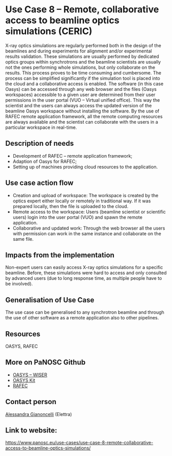 Use Case 8 – Remote, collaborative access to beamline optics simulations (CERIC)
=========================================================

X-ray optics simulations are regularly performed both in the design of the beamlines and during experiments for alignment and/or experimental results validation. These simulations are usually performed by dedicated optics groups within synchrotrons and the beamline scientists are usually not the ones performing whole simulations, but only collaborate on the results. This process proves to be time consuming and cumbersome. The process can be simplified significantly if the simulation tool is placed into the cloud and a collaborative access is enabled. The software (in this case Oasys) can be accessed through any web browser and the files (Oasys workspaces) accessible to a given user are determined from their user permissions in the user portal (VUO – Virtual unified office). This way the scientist and the users can always access the updated version of the beamline Oasys workspace without installing the software. By the use of RAFEC remote application framework, all the remote computing resources are always available and the scientist can collaborate with the users in a particular workspace in real-time.

Description of needs
------
* Development of RAFEC – remote application framework;
* Adaption of Oasys for RAFEC;
* Setting up of machines providing cloud resources to the application.

Use case action flow
------
* Creation and upload of workspace: The workspace is created by the optics expert either locally or remotely in traditional way. If it was prepared locally, then the file is uploaded to the cloud.
* Remote access to the workspace: Users (beamline scientist or scientific users) login into the user portal (VUO) and spawn the remote application.
* Collaborative and updated work: Through the web browser all the users with permission can work in the same instance and collaborate on the same file.

Impacts from the implementation
------
Non-expert users can easily access X-ray optics simulations for a specific beamline. Before, these simulations were hard to access and only consulted by advanced users (due to long response time, as multiple people have to be involved).

Generalisation of Use Case
------
The use case can be generalised to any synchrotron beamline and through the use of other software as a remote application also to other pipelines.

Resources
------
OASYS, RAFEC

More on PaNOSC Github
------
* [OASYS – WISER](https://github.com/oasys-elettra-kit/OASYS1-Wiser)
* [OASYS Kit](https://github.com/oasys-kit/OASYS1)
* [RAFEC](https://rafec.elettra.eu/)

Contact person
------
[Alessandra Gianoncelli](mailto:alessandra.gianoncelli@elettra.eu) (Elettra)

Link to website: 
------
https://www.panosc.eu/use-cases/use-case-8-remote-collaborative-access-to-beamline-optics-simulations/
